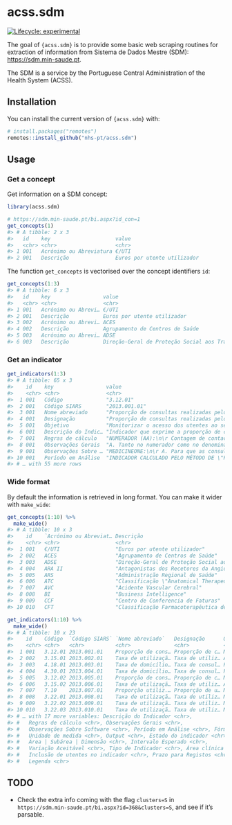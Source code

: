 
<!-- README.md is generated from README.Rmd. Please edit that file -->

# acss.sdm

<!-- badges: start -->

[![Lifecycle:
experimental](https://img.shields.io/badge/lifecycle-experimental-orange.svg)](https://lifecycle.r-lib.org/articles/stages.html#experimental)
<!-- badges: end -->

The goal of `{acss.sdm}` is to provide some basic web scraping routines
for extraction of information from Sistema de Dados Mestre (SDM):
<https://sdm.min-saude.pt>.

The SDM is a service by the Portuguese Central Administration of the
Health System (ACSS).

## Installation

You can install the current version of `{acss.sdm}` with:

``` r
# install.packages("remotes")
remotes::install_github("nhs-pt/acss.sdm")
```

## Usage

### Get a concept

Get information on a SDM concept:

``` r
library(acss.sdm)

# https://sdm.min-saude.pt/bi.aspx?id_con=1
get_concepts(1)
#> # A tibble: 2 x 3
#>   id    key                     value                      
#>   <chr> <chr>                   <chr>                      
#> 1 001   Acrónimo ou Abreviatura €/UTI                      
#> 2 001   Descrição               Euros por utente utilizador
```

The function `get_concepts` is vectorised over the concept identifiers
`id`:

``` r
get_concepts(1:3)
#> # A tibble: 6 x 3
#>   id    key                 value                                               
#>   <chr> <chr>               <chr>                                               
#> 1 001   Acrónimo ou Abrevi… €/UTI                                               
#> 2 001   Descrição           Euros por utente utilizador                         
#> 3 002   Acrónimo ou Abrevi… ACES                                                
#> 4 002   Descrição           Agrupamento de Centros de Saúde                     
#> 5 003   Acrónimo ou Abrevi… ADSE                                                
#> 6 003   Descrição           Direção-Geral de Proteção Social aos Trabalhadores …
```

### Get an indicator

``` r
get_indicators(1:3)
#> # A tibble: 65 x 3
#>    id    key                 value                                              
#>    <chr> <chr>               <chr>                                              
#>  1 001   Código              "3.12.01"                                          
#>  2 001   Código SIARS        "2013.001.01"                                      
#>  3 001   Nome abreviado      "Proporção de consultas realizadas pelo MF"        
#>  4 001   Designação          "Proporção de consultas realizadas pelo respetivo …
#>  5 001   Objetivo            "Monitorizar o acesso dos utentes ao seu próprio m…
#>  6 001   Descrição do Indic… "Indicador que exprime a proporção de consultas qu…
#>  7 001   Regras de cálculo   "NUMERADOR (AA):\n\r Contagem de contactos em que …
#>  8 001   Observações Gerais  "A. Tanto no numerador como no denominador, apenas…
#>  9 001   Observações Sobre … "MEDICINEONE:\n\r A. Para que as consultas dos int…
#> 10 001   Período em Análise  "INDICADOR CALCULADO PELO MÉTODO DE \"PERÍODO EM A…
#> # … with 55 more rows
```

### Wide format

By default the information is retrieved in long format. You can make it
wider with `make_wide`:

``` r
get_concepts(1:10) %>%
  make_wide()
#> # A tibble: 10 x 3
#>    id    `Acrónimo ou Abreviat… Descrição                                       
#>    <chr> <chr>                  <chr>                                           
#>  1 001   €/UTI                  "Euros por utente utilizador"                   
#>  2 002   ACES                   "Agrupamento de Centros de Saúde"               
#>  3 003   ADSE                   "Direção-Geral de Proteção Social aos Trabalhad…
#>  4 004   ARA II                 "Antagonistas dos Recetores da Angiotensina, ti…
#>  5 005   ARS                    "Administração Regional de Saúde"               
#>  6 006   ATC                    "Classificação \"Anatomical Therapeutic Chemica…
#>  7 007   AVC                    "Acidente Vascular Cerebral"                    
#>  8 008   BI                     "Business Intelligence"                         
#>  9 009   CCF                    "Centro de Conferencia de Faturas"              
#> 10 010   CFT                    "Classificação Farmacoterapêutica de Medicament…
```

``` r
get_indicators(1:10) %>%
  make_wide()
#> # A tibble: 10 x 23
#>    id    Código  `Código SIARS` `Nome abreviado`   Designação      Objetivo     
#>    <chr> <chr>   <chr>          <chr>              <chr>           <chr>        
#>  1 001   3.12.01 2013.001.01    Proporção de cons… Proporção de c… Monitorizar …
#>  2 002   3.15.01 2013.002.01    Taxa de utilizaçã… Taxa de utiliz… Avaliar o ac…
#>  3 003   4.18.01 2013.003.01    Taxa de domicílio… Taxa de consul… Permite moni…
#>  4 004   4.30.01 2013.004.01    Taxa de domicílio… Taxa de consul… Permite moni…
#>  5 005   3.12.02 2013.005.01    Proporção de cons… Proporção de c… Monitorizar …
#>  6 006   3.15.02 2013.006.01    Taxa de utilizaçã… Taxa de utiliz… Avaliar o ac…
#>  7 007   7.10    2013.007.01    Proporção utiliz.… Proporção de u… Monitorizar …
#>  8 008   3.22.01 2013.008.01    Taxa de utilizaçã… Taxa de utiliz… Monitorizar …
#>  9 009   3.22.02 2013.009.01    Taxa de utilizaçã… Taxa de utiliz… Monitorizar …
#> 10 010   3.22.03 2013.010.01    Taxa de utilizaçã… Taxa de utiliz… Monitorizar …
#> # … with 17 more variables: Descrição do Indicador <chr>,
#> #   Regras de cálculo <chr>, Observações Gerais <chr>,
#> #   Observações Sobre Software <chr>, Período em Análise <chr>, Fórmula <chr>,
#> #   Unidade de medida <chr>, Output <chr>, Estado do indicador <chr>,
#> #   Área | Subárea | Dimensão <chr>, Intervalo Esperado <chr>,
#> #   Variação Aceitável <chr>, Tipo de Indicador <chr>, Área clínica <chr>,
#> #   Inclusão de utentes no indicador <chr>, Prazo para Registos <chr>,
#> #   Legenda <chr>
```

## TODO

-   Check the extra info coming with the flag `clusters=S` in
    `https://sdm.min-saude.pt/bi.aspx?id=368&clusters=S`, and see if
    it’s parsable.
